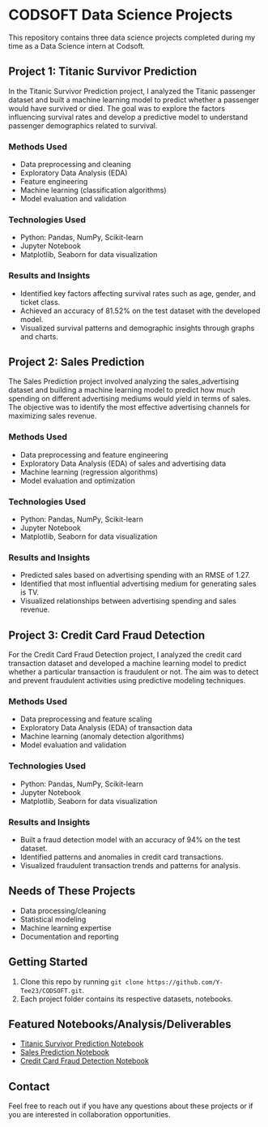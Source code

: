 # CODSOFT Data Science Projects

This repository contains three data science projects completed during my time as a Data Science intern at Codsoft.

## Project 1: Titanic Survivor Prediction
In the Titanic Survivor Prediction project, I analyzed the Titanic passenger dataset and built a machine learning model to predict whether a passenger would have survived or died. The goal was to explore the factors influencing survival rates and develop a predictive model to understand passenger demographics related to survival.

### Methods Used
- Data preprocessing and cleaning
- Exploratory Data Analysis (EDA)
- Feature engineering
- Machine learning (classification algorithms)
- Model evaluation and validation

### Technologies Used
- Python: Pandas, NumPy, Scikit-learn
- Jupyter Notebook
- Matplotlib, Seaborn for data visualization

### Results and Insights
- Identified key factors affecting survival rates such as age, gender, and ticket class.
- Achieved an accuracy of 81.52% on the test dataset with the developed model.
- Visualized survival patterns and demographic insights through graphs and charts.

## Project 2: Sales Prediction
The Sales Prediction project involved analyzing the sales_advertising dataset and building a machine learning model to predict how much spending on different advertising mediums would yield in terms of sales. The objective was to identify the most effective advertising channels for maximizing sales revenue.

### Methods Used
- Data preprocessing and feature engineering
- Exploratory Data Analysis (EDA) of sales and advertising data
- Machine learning (regression algorithms)
- Model evaluation and optimization

### Technologies Used
- Python: Pandas, NumPy, Scikit-learn
- Jupyter Notebook
- Matplotlib, Seaborn for data visualization

### Results and Insights
- Predicted sales based on advertising spending with an RMSE of 1.27.
- Identified that most influential advertising medium for generating sales is TV.
- Visualized relationships between advertising spending and sales revenue.

## Project 3: Credit Card Fraud Detection
For the Credit Card Fraud Detection project, I analyzed the credit card transaction dataset and developed a machine learning model to predict whether a particular transaction is fraudulent or not. The aim was to detect and prevent fraudulent activities using predictive modeling techniques.

### Methods Used
- Data preprocessing and feature scaling
- Exploratory Data Analysis (EDA) of transaction data
- Machine learning (anomaly detection algorithms)
- Model evaluation and validation

### Technologies Used
- Python: Pandas, NumPy, Scikit-learn
- Jupyter Notebook
- Matplotlib, Seaborn for data visualization

### Results and Insights
- Built a fraud detection model with an accuracy of 94% on the test dataset.
- Identified patterns and anomalies in credit card transactions.
- Visualized fraudulent transaction trends and patterns for analysis.

## Needs of These Projects
- Data processing/cleaning
- Statistical modeling
- Machine learning expertise
- Documentation and reporting

## Getting Started
1. Clone this repo by running `git clone https://github.com/Y-Tee23/CODSOFT.git`.
2. Each project folder contains its respective datasets, notebooks.

## Featured Notebooks/Analysis/Deliverables
* [Titanic Survivor Prediction Notebook](Titanic/titanic.ipynb)
* [Sales Prediction Notebook](Sales_Prediction/Sales_prediction.ipynb)
* [Credit Card Fraud Detection Notebook](Credit_Card_Fraud_Detection/Credit_card_fraud_detection.ipynb)

## Contact
Feel free to reach out if you have any questions about these projects or if you are interested in collaboration opportunities.

